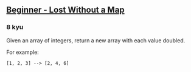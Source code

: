 <h2><a href=https://www.codewars.com/kata/57f781872e3d8ca2a000007e/train/python target="_blank">Beginner - Lost Without a Map</a></h2><h3>8 kyu</h3><p>Given an array of integers, return a new array with each value doubled.</p><p>For example:</p><p><code>[1, 2, 3] --&gt; [2, 4, 6]</code></p>